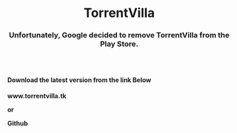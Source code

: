 <h1 align="center">TorrentVilla</h1>
<h3 align="center">Unfortunately, Google decided to remove TorrentVilla from the Play Store.<h3>
</br>
<h4>Download the latest version from the link Below<h4>
<p href="http://www.torrentvilla.tk">www.torrentvilla.tk</p>
or
<p href="https://github.com/Sanchit43/TorrentVilla/releases">Github</p>
